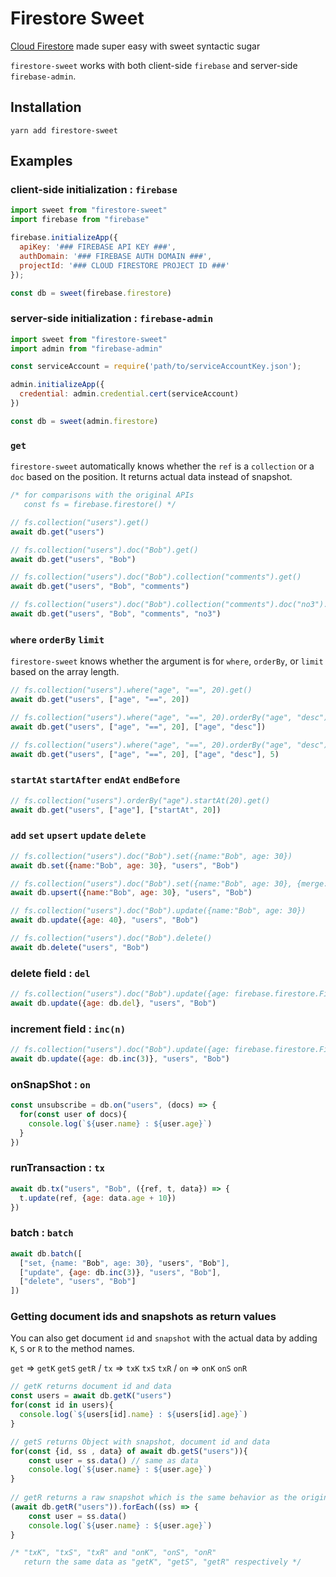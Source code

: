 # Firestore Sweet

[Cloud Firestore](https://firebase.google.com/docs/firestore) made super easy with sweet syntactic sugar

`firestore-sweet` works with both client-side `firebase` and server-side `firebase-admin`.

## Installation

```
yarn add firestore-sweet
```

## Examples

### client-side initialization : `firebase`

```javascript
import sweet from "firestore-sweet"
import firebase from "firebase"

firebase.initializeApp({
  apiKey: '### FIREBASE API KEY ###',
  authDomain: '### FIREBASE AUTH DOMAIN ###',
  projectId: '### CLOUD FIRESTORE PROJECT ID ###'
});

const db = sweet(firebase.firestore)
```

### server-side initialization : `firebase-admin`

```javascript
import sweet from "firestore-sweet"
import admin from "firebase-admin"

const serviceAccount = require('path/to/serviceAccountKey.json');

admin.initializeApp({
  credential: admin.credential.cert(serviceAccount)
})

const db = sweet(admin.firestore)
```

### `get`
`firestore-sweet` automatically knows whether the `ref` is a `collection` or a `doc` based on the position.
It returns actual data instead of snapshot.
```javascript
/* for comparisons with the original APIs
   const fs = firebase.firestore() */

// fs.collection("users").get()
await db.get("users")

// fs.collection("users").doc("Bob").get()
await db.get("users", "Bob")

// fs.collection("users").doc("Bob").collection("comments").get()
await db.get("users", "Bob", "comments")

// fs.collection("users").doc("Bob").collection("comments").doc("no3").get()
await db.get("users", "Bob", "comments", "no3")
```

### `where` `orderBy` `limit`
`firestore-sweet` knows whether the argument is for `where`, `orderBy`, or `limit` based on the array length.

```javascript
// fs.collection("users").where("age", "==", 20).get()
await db.get("users", ["age", "==", 20])

// fs.collection("users").where("age", "==", 20).orderBy("age", "desc").get()
await db.get("users", ["age", "==", 20], ["age", "desc"])

// fs.collection("users").where("age", "==", 20).orderBy("age", "desc").limit(5).get()
await db.get("users", ["age", "==", 20], ["age", "desc"], 5)
```  

### `startAt` `startAfter` `endAt` `endBefore`

```javascript
// fs.collection("users").orderBy("age").startAt(20).get()
await db.get("users", ["age"], ["startAt", 20])
```

### `add` `set` `upsert` `update` `delete`


```javascript
// fs.collection("users").doc("Bob").set({name:"Bob", age: 30})
await db.set({name:"Bob", age: 30}, "users", "Bob")

// fs.collection("users").doc("Bob").set({name:"Bob", age: 30}, {merge: true})
await db.upsert({name:"Bob", age: 30}, "users", "Bob")

// fs.collection("users").doc("Bob").update({name:"Bob", age: 30})
await db.update({age: 40}, "users", "Bob")

// fs.collection("users").doc("Bob").delete()
await db.delete("users", "Bob")

```

### delete field : `del`
```javascript
// fs.collection("users").doc("Bob").update({age: firebase.firestore.FieldValue.delete()})
await db.update({age: db.del}, "users", "Bob")

```

### increment field : `inc(n)`
```javascript
// fs.collection("users").doc("Bob").update({age: firebase.firestore.FieldValue.increment(3)})
await db.update({age: db.inc(3)}, "users", "Bob")

```


### onSnapShot : `on`

```javascript
const unsubscribe = db.on("users", (docs) => {
  for(const user of docs){
    console.log(`${user.name} : ${user.age}`)
  }
})

```

### runTransaction : `tx`

```javascript
await db.tx("users", "Bob", ({ref, t, data}) => {
  t.update(ref, {age: data.age + 10})
})

```

### batch : `batch`

```javascript
await db.batch([
  ["set, {name: "Bob", age: 30}, "users", "Bob"],
  ["update", {age: db.inc(3)}, "users", "Bob"],
  ["delete", "users", "Bob"]
])
```

### Getting document ids and snapshots as return values

You can also get document `id` and `snapshot` with the actual data by adding `K`, `S` or `R` to the method names.

`get` => `getK` `getS` `getR` / `tx`  => `txK` `txS` `txR` / `on`  => `onK` `onS` `onR`

```javascript
// getK returns document id and data
const users = await db.getK("users")
for(const id in users){
  console.log(`${users[id].name} : ${users[id].age}`)
}

// getS returns Object with snapshot, document id and data
for(const {id, ss , data} of await db.getS("users")){
    const user = ss.data() // same as data
	console.log(`${user.name} : ${user.age}`)
}
  
// getR returns a raw snapshot which is the same behavior as the original firestore API but as an array
(await db.getR("users")).forEach((ss) => {
    const user = ss.data()
	console.log(`${user.name} : ${user.age}`)
}

/* "txK", "txS", "txR" and "onK", "onS", "onR"
   return the same data as "getK", "getS", "getR" respectively */
```
